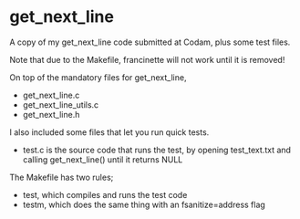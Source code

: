 # get_next_line
A copy of my get_next_line code submitted at Codam, plus some test files.

Note that due to the Makefile, francinette will not work until it is removed!

On top of the mandatory files for get_next_line,
- get_next_line.c
- get_next_line_utils.c
- get_next_line.h

I also included some files that let you run quick tests.
- test.c is the source code that runs the test, by opening test_text.txt and calling get_next_line() until it returns NULL

The Makefile has two rules; 
- test, which compiles and runs the test code
- testm, which does the same thing with an fsanitize=address flag
